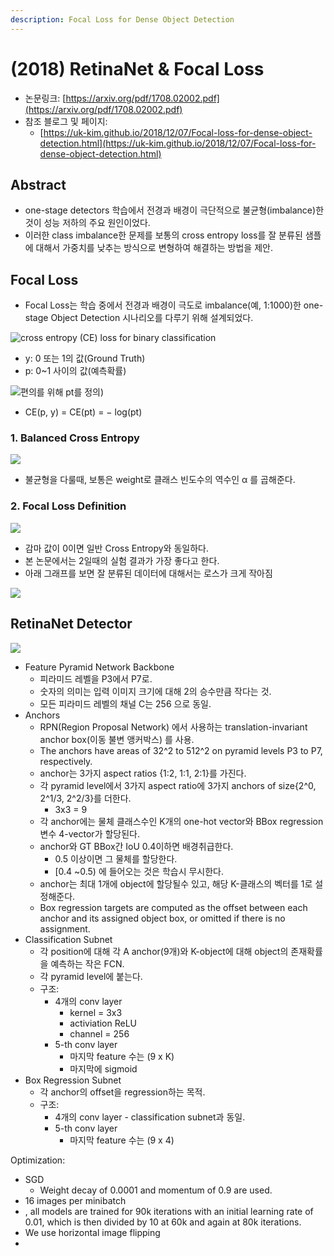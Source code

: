 ```yaml
---
description: Focal Loss for Dense Object Detection
---
```


# \(2018\) RetinaNet & Focal Loss

* 논문링크:  [https://arxiv.org/pdf/1708.02002.pdf](https://arxiv.org/pdf/1708.02002.pdf)
* 참조 블로그 및 페이지:
  * [https://uk-kim.github.io/2018/12/07/Focal-loss-for-dense-object-detection.html](https://uk-kim.github.io/2018/12/07/Focal-loss-for-dense-object-detection.html)

## Abstract

* one-stage detectors 학습에서 전경과 배경이 극단적으로 불균형\(imbalance\)한 것이 성능 저하의 주요 원인이었다.
* 이러한 class imbalance한 문제를 보통의 cross entropy loss를 잘 분류된 샘플에 대해서 가중치를 낮추는 방식으로 변형하여 해결하는 방법을 제안.

## Focal Loss

* Focal Loss는 학습 중에서 전경과 배경이 극도로 imbalance\(예, 1:1000\)한 one-stage Object Detection 시나리오를 다루기 위해 설계되었다.

![cross entropy \(CE\) loss for binary classification](../.gitbook/assets/image%20%2822%29.png)

* y: 0 또는 1의 값\(Ground Truth\)
* p: 0~1 사이의 값\(예측확률\)

![&#xD3B8;&#xC758;&#xB97C; &#xC704;&#xD574; pt&#xB97C; &#xC815;&#xC758;\)](../.gitbook/assets/image%20%2844%29.png)

*  CE\(p, y\) = CE\(pt\) = − log\(pt\)



### 1. Balanced Cross Entropy

![](../.gitbook/assets/image%20%2869%29.png)

* 불균형을 다룰때, 보통은 weight로 클래스 빈도수의 역수인  α 를 곱해준다.

### 2. Focal Loss Definition

![](../.gitbook/assets/image%20%2867%29.png)

* 감마 값이 0이면 일반 Cross Entropy와 동일하다.
* 본 논문에서는 2일때의 실험 결과가 가장 좋다고 한다.
* 아래 그래프를 보면 잘 분류된 데이터에 대해서는 로스가 크게 작아짐

![](../.gitbook/assets/image%20%2845%29.png)

## RetinaNet Detector

![](../.gitbook/assets/image%20%285%29.png)

* Feature Pyramid Network Backbone
  *  피라미드 레벨을 P3에서 P7로.
    *  숫자의 의미는 입력 이미지 크기에 대해 2의 승수만큼 작다는 것.
  *  모든 피라미드 레벨의 채널 C는 256 으로 동일.
* Anchors
  *  RPN\(Region Proposal Network\) 에서 사용하는 translation-invariant anchor box\(이동 불변 앵커박스\) 를 사용.
  * The anchors have areas of 32^2 to 512^2 on pyramid levels P3 to P7, respectively. 
  * anchor는 3가지 aspect ratios {1:2, 1:1, 2:1}를 가진다.
  * 각 pyramid level에서 3가지 aspect ratio에 3가지 anchors of size{2^0, 2^1/3, 2^2/3}를 더한다.
    * 3x3 = 9
  * 각 anchor에는 물체 클래스수인 K개의 one-hot vector와 BBox regression 변수 4-vector가 할당된다.
  * anchor와 GT BBox간 IoU 0.4이하면 배경취급한다.
    * 0.5 이상이면 그 물체를 할당한다.
    * \[0.4 ~0.5\) 에 들어오는 것은 학습시 무시한다.
  * anchor는 최대 1개에 object에 할당될수 있고, 해당 K-클래스의 벡터를 1로 설정해준다.
  * Box regression targets are computed as the offset between each anchor and its assigned object box, or omitted if there is no assignment.
* Classification Subnet
  * 각 position에 대해 각 A anchor\(9개\)와 K-object에 대해 object의 존재확률을 예측하는 작은 FCN.
  * 각 pyramid level에 붙는다.
  * 구조:
    * 4개의 conv layer
      * kernel = 3x3
      * activiation ReLU
      * channel = 256
    * 5-th conv layer
      * 마지막 feature 수는 \(9 x K\)
      * 마지막에 sigmoid
* Box Regression Subnet
  * 각 anchor의 offset을 regression하는 목적.
  * 구조:
    * 4개의 conv layer - classification subnet과 동일.
    * 5-th conv layer
      * 마지막 feature 수는 \(9 x 4\)

Optimization:

* SGD
  * Weight decay of 0.0001 and momentum of 0.9 are used.
* 16 images per minibatch
* , all models are trained for 90k iterations with an initial learning rate of 0.01, which is then divided by 10 at 60k and again at 80k iterations.
* We use horizontal image flipping
* 




